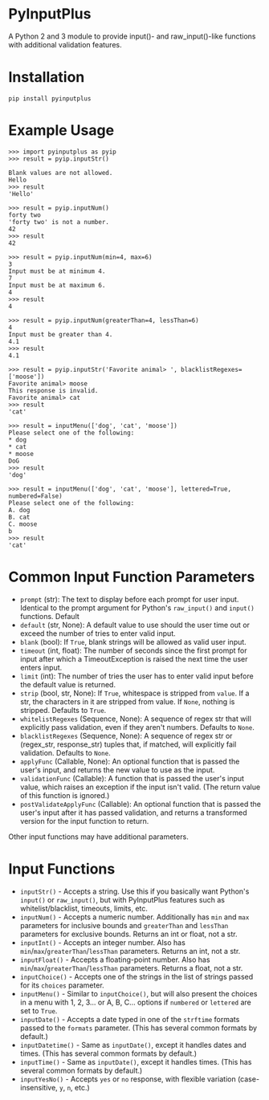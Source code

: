 # PyInputPlus

A Python 2 and 3 module to provide input()- and raw_input()-like functions with additional validation features.

Installation
============

    pip install pyinputplus

Example Usage
=============

    >>> import pyinputplus as pyip
    >>> result = pyip.inputStr()

    Blank values are not allowed.
    Hello
    >>> result
    'Hello'

    >>> result = pyip.inputNum()
    forty two
    'forty two' is not a number.
    42
    >>> result
    42

    >>> result = pyip.inputNum(min=4, max=6)
    3
    Input must be at minimum 4.
    7
    Input must be at maximum 6.
    4
    >>> result
    4

    >>> result = pyip.inputNum(greaterThan=4, lessThan=6)
    4
    Input must be greater than 4.
    4.1
    >>> result
    4.1

    >>> result = pyip.inputStr('Favorite animal> ', blacklistRegexes=['moose'])
    Favorite animal> moose
    This response is invalid.
    Favorite animal> cat
    >>> result
    'cat'

    >>> result = inputMenu(['dog', 'cat', 'moose'])
    Please select one of the following:
    * dog
    * cat
    * moose
    DoG
    >>> result
    'dog'

    >>> result = inputMenu(['dog', 'cat', 'moose'], lettered=True, numbered=False)
    Please select one of the following:
    A. dog
    B. cat
    C. moose
    b
    >>> result
    'cat'

Common Input Function Parameters
================================

* `prompt` (str): The text to display before each prompt for user input. Identical to the prompt argument for Python's `raw_input()` and `input()` functions. Default
* `default` (str, None): A default value to use should the user time out or exceed the number of tries to enter valid input.
* `blank` (bool): If `True`, blank strings will be allowed as valid user input.
* `timeout` (int, float): The number of seconds since the first prompt for input after which a TimeoutException is raised the next time the user enters input.
* `limit` (int): The number of tries the user has to enter valid input before the default value is returned.
* `strip` (bool, str, None): If `True`, whitespace is stripped from `value`. If a str, the characters in it are stripped from value. If `None`, nothing is stripped. Defaults to `True`.
* `whitelistRegexes` (Sequence, None): A sequence of regex str that will explicitly pass validation, even if they aren't numbers. Defaults to `None`.
* `blacklistRegexes` (Sequence, None): A sequence of regex str or (regex_str, response_str) tuples that, if matched, will explicitly fail validation. Defaults to `None`.
* `applyFunc` (Callable, None): An optional function that is passed the user's input, and returns the new value to use as the input.
* `validationFunc` (Callable): A function that is passed the user's input value, which raises an exception if the input isn't valid. (The return value of this function is ignored.)
* `postValidateApplyFunc` (Callable): An optional function that is passed the user's input after it has passed validation, and returns a transformed version for the input function to return.

Other input functions may have additional parameters.

Input Functions
===============

* `inputStr()` - Accepts a string. Use this if you basically want Python's `input()` or `raw_input()`, but with PyInputPlus features such as whitelist/blacklist, timeouts, limits, etc.
* `inputNum()` - Accepts a numeric number. Additionally has `min` and `max` parameters for inclusive bounds and `greaterThan` and `lessThan` parameters for exclusive bounds. Returns an int or float, not a str.
* `inputInt()` - Accepts an integer number. Also has `min`/`max`/`greaterThan`/`lessThan` parameters. Returns an int, not a str.
* `inputFloat()` - Accepts a floating-point number. Also has `min`/`max`/`greaterThan`/`lessThan` parameters. Returns a float, not a str.
* `inputChoice()` - Accepts one of the strings in the list of strings passed for its `choices` parameter.
* `inputMenu()` - Similar to `inputChoice()`, but will also present the choices in a menu with 1, 2, 3... or A, B, C... options if `numbered` or `lettered` are set to `True`.
* `inputDate()` - Accepts a date typed in one of the `strftime` formats passed to the `formats` parameter. (This has several common formats by default.)
* `inputDatetime()` - Same as `inputDate()`, except it handles dates and times. (This has several common formats by default.)
* `inputTime()` - Same as `inputDate()`, except it handles times. (This has several common formats by default.)
* `inputYesNo()` - Accepts `yes` or `no` response, with flexible variation (case-insensitive, `y`, `n`, etc.)
